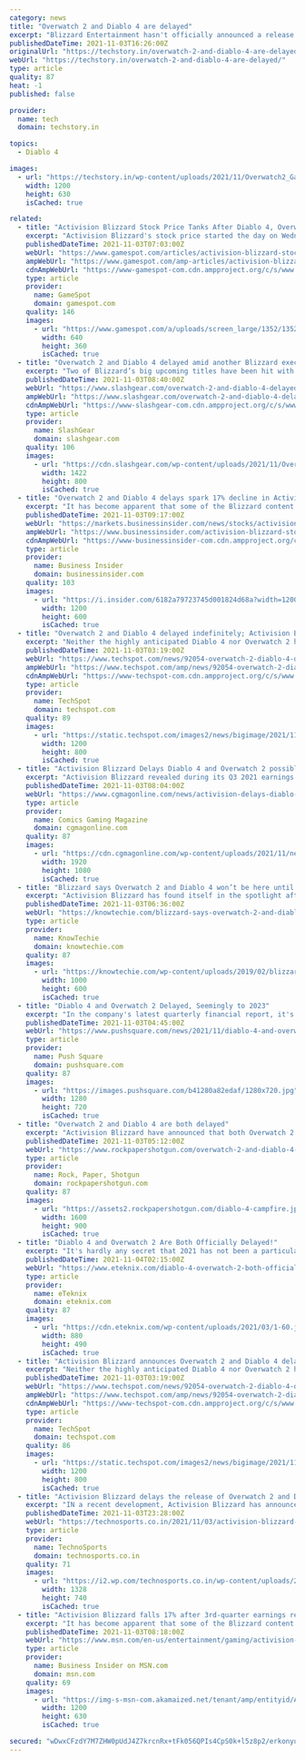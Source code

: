 ```yaml
---
category: news
title: "Overwatch 2 and Diablo 4 are delayed"
excerpt: "Blizzard Entertainment hasn't officially announced a release date for Overwatch 2 and Diablo 4. Blizzard announced earlier this year that neither Overwatch 2 nor Diablo 4 will be published until 2021 ..."
publishedDateTime: 2021-11-03T16:26:00Z
originalUrl: "https://techstory.in/overwatch-2-and-diablo-4-are-delayed/"
webUrl: "https://techstory.in/overwatch-2-and-diablo-4-are-delayed/"
type: article
quality: 87
heat: -1
published: false

provider:
  name: tech
  domain: techstory.in

topics:
  - Diablo 4

images:
  - url: "https://techstory.in/wp-content/uploads/2021/11/Overwatch2_Gameplay.jpg"
    width: 1200
    height: 630
    isCached: true

related:
  - title: "Activision Blizzard Stock Price Tanks After Diablo 4, Overwatch 2 Delays"
    excerpt: "Activision Blizzard's stock price started the day on Wednesday down by more than 14% on the New York Stock Exchange following an earnings release on Tuesday where the company announced delays for ..."
    publishedDateTime: 2021-11-03T07:03:00Z
    webUrl: "https://www.gamespot.com/articles/activision-blizzard-stock-price-tanks-after-diablo-4-overwatch-2-delays/1100-6497655/"
    ampWebUrl: "https://www.gamespot.com/amp-articles/activision-blizzard-stock-price-tanks-after-diablo-4-overwatch-2-delays/1100-6497655/"
    cdnAmpWebUrl: "https://www-gamespot-com.cdn.ampproject.org/c/s/www.gamespot.com/amp-articles/activision-blizzard-stock-price-tanks-after-diablo-4-overwatch-2-delays/1100-6497655/"
    type: article
    provider:
      name: GameSpot
      domain: gamespot.com
    quality: 146
    images:
      - url: "https://www.gamespot.com/a/uploads/screen_large/1352/13527689/3891970-d4_sound_v1.jpg"
        width: 640
        height: 360
        isCached: true
  - title: "Overwatch 2 and Diablo 4 delayed amid another Blizzard executive shake-up"
    excerpt: "Two of Blizzard’s big upcoming titles have been hit with delays. During its most recent financial earnings call with investors, Activision Blizzard announced that both Diablo 4 and Overwatch ..."
    publishedDateTime: 2021-11-03T08:40:00Z
    webUrl: "https://www.slashgear.com/overwatch-2-and-diablo-4-delayed-amid-another-blizzard-executive-shake-up-03698023/"
    ampWebUrl: "https://www.slashgear.com/overwatch-2-and-diablo-4-delayed-amid-another-blizzard-executive-shake-up-03698023/amp/"
    cdnAmpWebUrl: "https://www-slashgear-com.cdn.ampproject.org/c/s/www.slashgear.com/overwatch-2-and-diablo-4-delayed-amid-another-blizzard-executive-shake-up-03698023/amp/"
    type: article
    provider:
      name: SlashGear
      domain: slashgear.com
    quality: 106
    images:
      - url: "https://cdn.slashgear.com/wp-content/uploads/2021/11/Overwatch-2-main-artwork.jpg"
        width: 1422
        height: 800
        isCached: true
  - title: "Overwatch 2 and Diablo 4 delays spark 17% decline in Activision Blizzard stock"
    excerpt: "It has become apparent that some of the Blizzard content planned for next year will benefit from more development time to reach its full potential.' ..."
    publishedDateTime: 2021-11-03T09:17:00Z
    webUrl: "https://markets.businessinsider.com/news/stocks/activision-blizzard-stock-price-overwatch-2-diablo-4-delayed-3q-2021-11"
    ampWebUrl: "https://www.businessinsider.com/activision-blizzard-stock-price-overwatch-2-diablo-4-delayed-3q-2021-11?amp"
    cdnAmpWebUrl: "https://www-businessinsider-com.cdn.ampproject.org/c/s/www.businessinsider.com/activision-blizzard-stock-price-overwatch-2-diablo-4-delayed-3q-2021-11?amp"
    type: article
    provider:
      name: Business Insider
      domain: businessinsider.com
    quality: 103
    images:
      - url: "https://i.insider.com/6182a79723745d001824d68a?width=1200&format=jpeg"
        width: 1200
        height: 600
        isCached: true
  - title: "Overwatch 2 and Diablo 4 delayed indefinitely; Activision Blizzard co-leader Jen Oneal announces departure"
    excerpt: "Neither the highly anticipated Diablo 4 nor Overwatch 2 had been given official release dates, but Activision Blizzard, during its recent third-quarter 2021 earnings call, said, ..."
    publishedDateTime: 2021-11-03T03:19:00Z
    webUrl: "https://www.techspot.com/news/92054-overwatch-2-diablo-4-delayed-activision-blizzard-co.html"
    ampWebUrl: "https://www.techspot.com/amp/news/92054-overwatch-2-diablo-4-delayed-activision-blizzard-co.html"
    cdnAmpWebUrl: "https://www-techspot-com.cdn.ampproject.org/c/s/www.techspot.com/amp/news/92054-overwatch-2-diablo-4-delayed-activision-blizzard-co.html"
    type: article
    provider:
      name: TechSpot
      domain: techspot.com
    quality: 89
    images:
      - url: "https://static.techspot.com/images2/news/bigimage/2021/11/2021-11-03-image.jpg"
        width: 1200
        height: 800
        isCached: true
  - title: "Activision Blizzard Delays Diablo 4 and Overwatch 2 possibly to 2023"
    excerpt: "Activision Blizzard revealed during its Q3 2021 earnings report that it's delaying the launch of Diablo 4 and Overwatch 2 to a later date."
    publishedDateTime: 2021-11-03T08:04:00Z
    webUrl: "https://www.cgmagonline.com/news/activision-delays-diablo-4-overwatch-2/"
    type: article
    provider:
      name: Comics Gaming Magazine
      domain: cgmagonline.com
    quality: 87
    images:
      - url: "https://cdn.cgmagonline.com/wp-content/uploads/2021/11/news-activision-blizzard-delays-diablo-4-and-overwatch-2-possibly-to-2023-2.jpg"
        width: 1920
        height: 1080
        isCached: true
  - title: "Blizzard says Overwatch 2 and Diablo 4 won’t be here until 2023"
    excerpt: "Activision Blizzard has found itself in the spotlight after the revelation of a toxic workplace environment lawsuit in July that included sexual harassment and unequal pay for women. Now, the highly ..."
    publishedDateTime: 2021-11-03T06:36:00Z
    webUrl: "https://knowtechie.com/blizzard-says-overwatch-2-and-diablo-4-wont-be-here-until-2023/"
    type: article
    provider:
      name: KnowTechie
      domain: knowtechie.com
    quality: 87
    images:
      - url: "https://knowtechie.com/wp-content/uploads/2019/02/blizzard-activision-1000x600.jpg"
        width: 1000
        height: 600
        isCached: true
  - title: "Diablo 4 and Overwatch 2 Delayed, Seemingly to 2023"
    excerpt: "In the company's latest quarterly financial report, it's stated that Diablo IV and Overwatch 2 have been pushed back. These two games are Blizzard's most hotly anticipated titles, and both have been ..."
    publishedDateTime: 2021-11-03T04:45:00Z
    webUrl: "https://www.pushsquare.com/news/2021/11/diablo-4-and-overwatch-2-delayed-seemingly-to-2023"
    type: article
    provider:
      name: Push Square
      domain: pushsquare.com
    quality: 87
    images:
      - url: "https://images.pushsquare.com/b41280a82edaf/1280x720.jpg"
        width: 1280
        height: 720
        isCached: true
  - title: "Overwatch 2 and Diablo 4 are both delayed"
    excerpt: "Activision Blizzard have announced that both Overwatch 2 and Diablo 4 are delayed, pushed out from 2022 into 2023 at earliest."
    publishedDateTime: 2021-11-03T05:12:00Z
    webUrl: "https://www.rockpapershotgun.com/overwatch-2-and-diablo-4-are-both-delayed"
    type: article
    provider:
      name: Rock, Paper, Shotgun
      domain: rockpapershotgun.com
    quality: 87
    images:
      - url: "https://assets2.rockpapershotgun.com/diablo-4-campfire.jpg/BROK/thumbnail/1600x900/format/jpg/quality/80/diablo-4-campfire.jpg"
        width: 1600
        height: 900
        isCached: true
  - title: "Diablo 4 and Overwatch 2 Are Both Officially Delayed!"
    excerpt: "It's hardly any secret that 2021 has not been a particularly good year for Blizzard. In fact, putting aside the Burning Crusade expansion from WoW Classic, and the rather well publicised internal ..."
    publishedDateTime: 2021-11-04T02:15:00Z
    webUrl: "https://www.eteknix.com/diablo-4-overwatch-2-both-officially-delayed/"
    type: article
    provider:
      name: eTeknix
      domain: eteknix.com
    quality: 87
    images:
      - url: "https://cdn.eteknix.com/wp-content/uploads/2021/03/1-60.jpg"
        width: 880
        height: 490
        isCached: true
  - title: "Activision Blizzard announces Overwatch 2 and Diablo 4 delays, co-leader Jen Oneal is leaving after just 3 months"
    excerpt: "Neither the highly anticipated Diablo 4 nor Overwatch 2 had been given official release dates, but Activision Blizzard, during its recent third-quarter 2021 earnings call, said, ..."
    publishedDateTime: 2021-11-03T03:19:00Z
    webUrl: "https://www.techspot.com/news/92054-overwatch-2-diablo-4-delayed-activision-blizzard-co.html"
    ampWebUrl: "https://www.techspot.com/amp/news/92054-overwatch-2-diablo-4-delayed-activision-blizzard-co.html"
    cdnAmpWebUrl: "https://www-techspot-com.cdn.ampproject.org/c/s/www.techspot.com/amp/news/92054-overwatch-2-diablo-4-delayed-activision-blizzard-co.html"
    type: article
    provider:
      name: TechSpot
      domain: techspot.com
    quality: 86
    images:
      - url: "https://static.techspot.com/images2/news/bigimage/2021/11/2021-11-03-image.jpg"
        width: 1200
        height: 800
        isCached: true
  - title: "Activision Blizzard delays the release of Overwatch 2 and Diablo 4 with no new release dates announced"
    excerpt: "IN a recent development, Activision Blizzard has announced the delay of the release of both Overwatch 2 and Diablo 4. these two are Blizzard’s most anticipated releases of this year, and this is a ..."
    publishedDateTime: 2021-11-03T23:28:00Z
    webUrl: "https://technosports.co.in/2021/11/03/activision-blizzard-delays-the-release-of-overwatch-2-and-diablo-4-with-no-new-release-dates-announced/"
    type: article
    provider:
      name: TechnoSports
      domain: technosports.co.in
    quality: 71
    images:
      - url: "https://i2.wp.com/technosports.co.in/wp-content/uploads/2021/11/Activision-Blizzard-delays-the-release-of-Overwatch-2-and-Diablo-4-with-no-new-release-dates-announced_TechnoSports.co_.in_.jpg"
        width: 1328
        height: 740
        isCached: true
  - title: "Activision Blizzard falls 17% after 3rd-quarter earnings report reveals delays to Overwatch 2 and Diablo 4"
    excerpt: "It has become apparent that some of the Blizzard content planned for next year will benefit from more development time to reach its full potential.' ..."
    publishedDateTime: 2021-11-03T08:18:00Z
    webUrl: "https://www.msn.com/en-us/entertainment/gaming/activision-blizzard-falls-17-25-after-3rd-quarter-earnings-report-reveals-delays-to-overwatch-2-and-diablo-4/ar-AAQhmIq"
    type: article
    provider:
      name: Business Insider on MSN.com
      domain: msn.com
    quality: 69
    images:
      - url: "https://img-s-msn-com.akamaized.net/tenant/amp/entityid/AAQh70I.img?h=630&w=1200&m=6&q=60&o=t&l=f&f=jpg"
        width: 1200
        height: 630
        isCached: true

secured: "wDwxCFzdY7M7ZHW0pUdJ4Z7krcnRx+tFk056QPIs4CpS0k+l5z8p2/erkonyues9VegSnm2XgtZzrXTpOlAeKUAOSvka+w3sYuPX8Se6YZM4mJq2aYzPMLU5DCOkqzS4HPgZkhNs9EvzNFiPS/L9siPeIAbJ0umirsqXueOtnyP7yvWI2sKih2Bwx7tw3vQCGv+/GmXcgdOA8stc+lG79bUuupioQ2yqxdbNlK5fQ8xK4W4ayakSNvEX+pojTN1sQF1/r/5UtTh4SxofPHtw3pkt6yOyKknBinmpHZbt4YRvJP+XJ3z4bUYv4ZwtA9l6AaHB16YvwtUH4drKbo6q3rmz3WghjAUR2k3SNtSVnbU=;eDSccGJXbPPIUaD7MDeH/g=="
---
```


